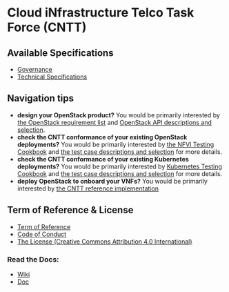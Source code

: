 # Cloud iNfrastructure Telco Task Force (CNTT)

## Available Specifications
* [Governance](doc/gov)
* [Technical Specifications](doc/common)

## Navigation tips
* **design your OpenStack product?**
  You would be primarily interested by [the OpenStack requirement list](doc/ref_arch/openstack/chapters/chapter02.md)
  and [OpenStack API descriptions and selection](doc/ref_arch/openstack/chapters/chapter05.md).
* **check the CNTT conformance of your existing OpenStack deployments?**
  You would be primarily interested by
  [the NFVI Testing Cookbook](doc/ref_cert/RC1/chapters/chapter04.md)
  and [the test case descriptions and selection](doc/ref_cert/RC1/chapters/chapter03.md)
  for more details.
* **check the CNTT conformance of your existing Kubernetes deployments?**
  You would be primarily interested by
  [Kubernetes Testing Cookbook](doc/ref_cert/RC2/chapters/chapter04.md)
  and [the test case descriptions and selection](doc/ref_cert/RC2/chapters/chapter03.md)
  for more details.
* **deploy OpenStack to onboard your VNFs?**
  You would be primarily interested by
  [the CNTT reference implementation](doc/ref_impl/cntt-ri/chapters/chapter01.md)

## Term of Reference & License
* [Term of Reference](GSMA_CNTT_Terms_of_Reference.pdf)
* [Code of Conduct](CODE_OF_CONDUCT.md)
* [The License (Creative Commons Attribution 4.0 International)](https://creativecommons.org/licenses/by/4.0/legalcode)

### Read the Docs:
* [Wiki](https://github.com/cntt-n/CNTT/wiki)
* [Doc](https://cntt-n.github.io/CNTT/)
